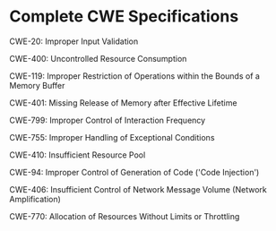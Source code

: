 

# Complete CWE Specifications

CWE-20: Improper Input Validation

CWE-400: Uncontrolled Resource Consumption

CWE-119: Improper Restriction of Operations within the Bounds of a Memory Buffer

CWE-401: Missing Release of Memory after Effective Lifetime

CWE-799: Improper Control of Interaction Frequency

CWE-755: Improper Handling of Exceptional Conditions

CWE-410: Insufficient Resource Pool

CWE-94: Improper Control of Generation of Code ('Code Injection')

CWE-406: Insufficient Control of Network Message Volume (Network Amplification)

CWE-770: Allocation of Resources Without Limits or Throttling